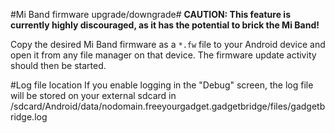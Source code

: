 #Mi Band firmware upgrade/downgrade#
**CAUTION: This feature is currently highly discouraged, as it has the potential to brick the Mi Band!**

Copy the desired Mi Band firmware as a `*.fw` file to your Android device and open it from any file manager on that device. The firmware update activity should then be started.

#Log file location
If you enable logging in the "Debug" screen, the log file will be stored on your external sdcard in /sdcard/Android/data/nodomain.freeyourgadget.gadgetbridge/files/gadgetbridge.log